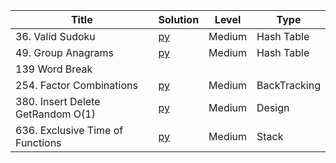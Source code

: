 | Title  | Solution |Level | Type
|-------------|-----| ----- |------
|36. Valid Sudoku | [py](https://github.com/cloi1994/session1/blob/master/Uber/36.py) | Medium | Hash Table
|49. Group Anagrams | [py](https://github.com/cloi1994/session1/blob/master/Uber/49.py) | Medium | Hash Table
|139 Word Break
|254. Factor Combinations | [py](https://github.com/cloi1994/session1/blob/master/Uber/254.py) | Medium | BackTracking
|380. Insert Delete GetRandom O(1) | [py](https://github.com/cloi1994/session1/blob/master/Uber/380.py) | Medium | Design
|636. Exclusive Time of Functions | [py](https://github.com/cloi1994/session1/blob/master/Uber/636.py) | Medium | Stack
